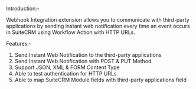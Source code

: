 Introduction:-

Webhook Integration extension allows you to communicate with third-party applications by sending instant web notification every time an event occurs in SuiteCRM using Workflow Action with HTTP URLs.

Features:-

1) Send Instant Web Notification to the third-party applications
2) Send Instant Web Notification with POST & PUT Method
3) Support JSON, XML & FORM Content Type
4) Able to test authentication for HTTP URLs
5) Able to map SuiteCRM Module fields with third-party applications field